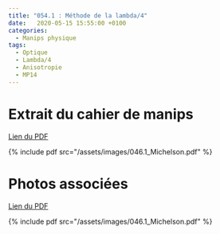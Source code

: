 ```yaml
---
title: "054.1 : Méthode de la lambda/4"
date:   2020-05-15 15:55:00 +0100
categories:
  - Manips physique
tags:
  - Optique
  - Lambda/4
  - Anisotropie
  - MP14
---
```


# Extrait du cahier de manips

[Lien du PDF](/assets/images/046.1_Michelson.pdf)

{% include pdf src="/assets/images/046.1_Michelson.pdf" %}

# Photos associées

[Lien du PDF](/assets/images/046.1_Michelson.pdf)

{% include pdf src="/assets/images/046.1_Michelson.pdf" %}
